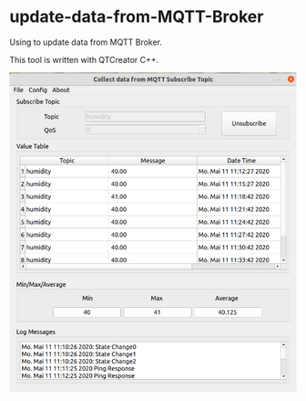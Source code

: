 # update-data-from-MQTT-Broker
Using to update data from MQTT Broker.

This tool is written with QTCreator C++.

![alt text](https://github.com/anhtu91/update-data-from-MQTT-Broker/blob/master/Screenshot%20from%202020-05-11%2011-36-17.png)

